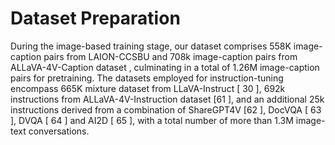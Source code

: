 # Dataset Preparation

During the image-based training stage, our dataset comprises 558K image-caption pairs
from LAION-CCSBU and 708k image-caption pairs from ALLaVA-4V-Caption dataset ,
culminating in a total of 1.26M image-caption pairs for pretraining. The datasets employed for
instruction-tuning encompass 665K mixture dataset from LLaVA-Instruct [ 30 ], 692k instructions from
ALLaVA-4V-Instruction dataset [61 ], and an additional 25k instructions derived from a combination
of ShareGPT4V [62 ], DocVQA [ 63 ], DVQA [ 64 ] and AI2D [ 65 ], with a total number of more
than 1.3M image-text conversations.